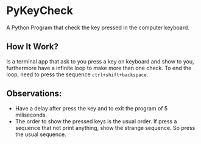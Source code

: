 # PyKeyCheck
A Python Program that check the key pressed in the computer keyboard.

## How It Work?
Is a terminal app that ask to you press a key on keyboard and show to you, furthermore have a infinite loop to make more than one check.
To end the loop, need to press the sequence `ctrl+shift+backspace`.

## Observations:
- Have a delay after press the key and to exit the program of 5 miliseconds.
- The order to show the pressed keys is the usual order. If press a sequence that not print anything, show the strange sequence. So press the usual sequence.
